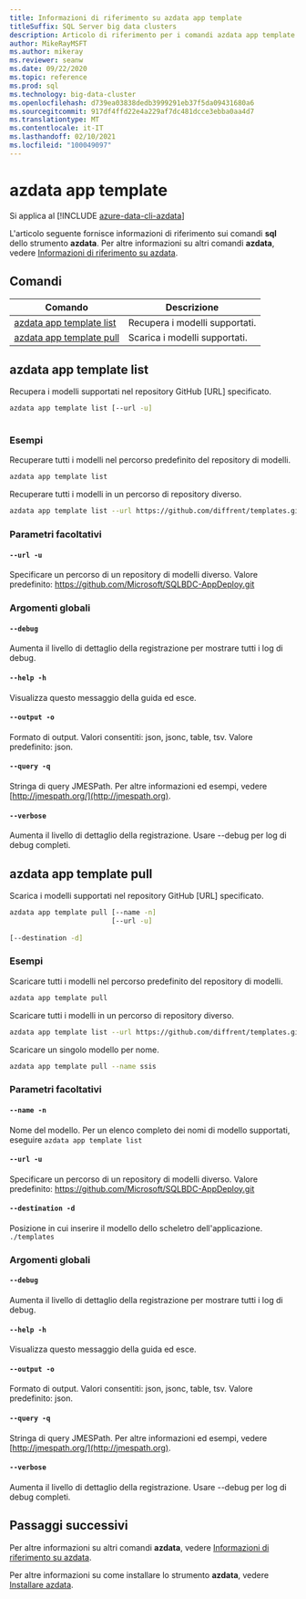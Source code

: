 ```yaml
---
title: Informazioni di riferimento su azdata app template
titleSuffix: SQL Server big data clusters
description: Articolo di riferimento per i comandi azdata app template.
author: MikeRayMSFT
ms.author: mikeray
ms.reviewer: seanw
ms.date: 09/22/2020
ms.topic: reference
ms.prod: sql
ms.technology: big-data-cluster
ms.openlocfilehash: d739ea03838dedb3999291eb37f5da09431680a6
ms.sourcegitcommit: 917df4ffd22e4a229af7dc481dcce3ebba0aa4d7
ms.translationtype: MT
ms.contentlocale: it-IT
ms.lasthandoff: 02/10/2021
ms.locfileid: "100049097"
---
```

# <a name="azdata-app-template"></a>azdata app template

Si applica al [!INCLUDE [azure-data-cli-azdata](../../includes/azure-data-cli-azdata.md)]

L'articolo seguente fornisce informazioni di riferimento sui comandi **sql** dello strumento **azdata**. Per altre informazioni su altri comandi **azdata**, vedere [Informazioni di riferimento su azdata](reference-azdata.md).

## <a name="commands"></a>Comandi

|Comando|Descrizione|
| --- | --- |
[azdata app template list](#azdata-app-template-list) | Recupera i modelli supportati.
[azdata app template pull](#azdata-app-template-pull) | Scarica i modelli supportati.
## <a name="azdata-app-template-list"></a>azdata app template list
Recupera i modelli supportati nel repository GitHub [URL] specificato.
```bash
azdata app template list [--url -u] 
                         
```
### <a name="examples"></a>Esempi
Recuperare tutti i modelli nel percorso predefinito del repository di modelli.
```bash
azdata app template list
```
Recuperare tutti i modelli in un percorso di repository diverso.
```bash
azdata app template list --url https://github.com/diffrent/templates.git
```
### <a name="optional-parameters"></a>Parametri facoltativi
#### `--url -u`
Specificare un percorso di un repository di modelli diverso. Valore predefinito: https://github.com/Microsoft/SQLBDC-AppDeploy.git
### <a name="global-arguments"></a>Argomenti globali
#### `--debug`
Aumenta il livello di dettaglio della registrazione per mostrare tutti i log di debug.
#### `--help -h`
Visualizza questo messaggio della guida ed esce.
#### `--output -o`
Formato di output.  Valori consentiti: json, jsonc, table, tsv.  Valore predefinito: json.
#### `--query -q`
Stringa di query JMESPath. Per altre informazioni ed esempi, vedere [http://jmespath.org/](http://jmespath.org).
#### `--verbose`
Aumenta il livello di dettaglio della registrazione. Usare --debug per log di debug completi.
## <a name="azdata-app-template-pull"></a>azdata app template pull
Scarica i modelli supportati nel repository GitHub [URL] specificato.
```bash
azdata app template pull [--name -n] 
                         [--url -u]  
                         
[--destination -d]
```
### <a name="examples"></a>Esempi
Scaricare tutti i modelli nel percorso predefinito del repository di modelli.
```bash
azdata app template pull
```
Scaricare tutti i modelli in un percorso di repository diverso.
```bash
azdata app template list --url https://github.com/diffrent/templates.git
```
Scaricare un singolo modello per nome.
```bash
azdata app template pull --name ssis            
```
### <a name="optional-parameters"></a>Parametri facoltativi
#### `--name -n`
Nome del modello. Per un elenco completo dei nomi di modello supportati, eseguire `azdata app template list`
#### `--url -u`
Specificare un percorso di un repository di modelli diverso. Valore predefinito: https://github.com/Microsoft/SQLBDC-AppDeploy.git
#### `--destination -d`
Posizione in cui inserire il modello dello scheletro dell'applicazione.
`./templates`
### <a name="global-arguments"></a>Argomenti globali
#### `--debug`
Aumenta il livello di dettaglio della registrazione per mostrare tutti i log di debug.
#### `--help -h`
Visualizza questo messaggio della guida ed esce.
#### `--output -o`
Formato di output.  Valori consentiti: json, jsonc, table, tsv.  Valore predefinito: json.
#### `--query -q`
Stringa di query JMESPath. Per altre informazioni ed esempi, vedere [http://jmespath.org/](http://jmespath.org).
#### `--verbose`
Aumenta il livello di dettaglio della registrazione. Usare --debug per log di debug completi.

## <a name="next-steps"></a>Passaggi successivi

Per altre informazioni su altri comandi **azdata**, vedere [Informazioni di riferimento su azdata](reference-azdata.md). 

Per altre informazioni su come installare lo strumento **azdata**, vedere [Installare azdata](..\install\deploy-install-azdata.md).

